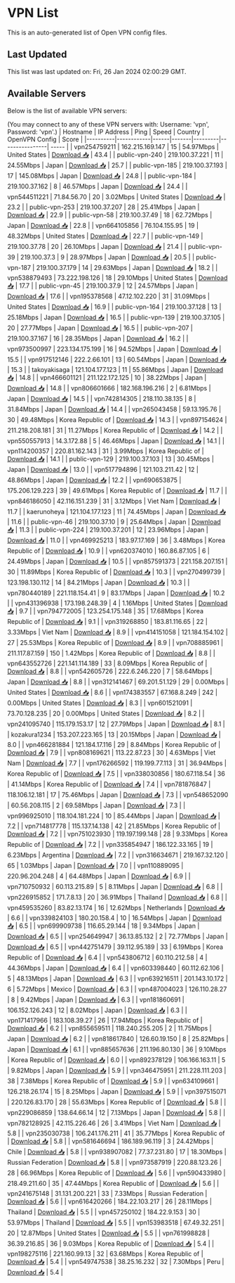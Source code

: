 # VPN List

This is an auto-generated list of Open VPN config files.

## Last Updated

This list was last updated on: Fri, 26 Jan 2024 02:00:29 GMT.

## Available Servers

Below is the list of available VPN servers:

(You may connect to any of these VPN servers with: Username: 'vpn', Password: 'vpn'.)
| Hostname | IP Address | Ping | Speed | Country | OpenVPN Config | Score |
|----------|------------|------|-------|---------|----------------| ----- |
| vpn254759211 | 162.215.169.147 | 15 | 54.97Mbps | United States | [Download 📥](./configs/server_0_US.ovpn) | 43.4 |
| public-vpn-240 | 219.100.37.221 | 11 | 24.55Mbps | Japan | [Download 📥](./configs/server_1_JP.ovpn) | 25.7 |
| public-vpn-185 | 219.100.37.193 | 17 | 145.08Mbps | Japan | [Download 📥](./configs/server_2_JP.ovpn) | 24.8 |
| public-vpn-184 | 219.100.37.162 | 8 | 46.57Mbps | Japan | [Download 📥](./configs/server_3_JP.ovpn) | 24.4 |
| vpn544511221 | 71.84.56.70 | 20 | 3.02Mbps | United States | [Download 📥](./configs/server_4_US.ovpn) | 23.2 |
| public-vpn-253 | 219.100.37.207 | 28 | 25.41Mbps | Japan | [Download 📥](./configs/server_5_JP.ovpn) | 22.9 |
| public-vpn-58 | 219.100.37.49 | 18 | 62.72Mbps | Japan | [Download 📥](./configs/server_6_JP.ovpn) | 22.8 |
| vpn664105856 | 76.104.155.95 | 19 | 48.32Mbps | United States | [Download 📥](./configs/server_7_US.ovpn) | 22.7 |
| public-vpn-149 | 219.100.37.78 | 20 | 26.10Mbps | Japan | [Download 📥](./configs/server_8_JP.ovpn) | 21.4 |
| public-vpn-39 | 219.100.37.3 | 9 | 28.97Mbps | Japan | [Download 📥](./configs/server_9_JP.ovpn) | 20.5 |
| public-vpn-187 | 219.100.37.179 | 14 | 29.63Mbps | Japan | [Download 📥](./configs/server_10_JP.ovpn) | 18.2 |
| vpn538879493 | 73.222.198.126 | 18 | 29.10Mbps | United States | [Download 📥](./configs/server_11_US.ovpn) | 17.7 |
| public-vpn-45 | 219.100.37.9 | 12 | 24.57Mbps | Japan | [Download 📥](./configs/server_12_JP.ovpn) | 17.6 |
| vpn195378568 | 47.12.102.220 | 31 | 31.09Mbps | United States | [Download 📥](./configs/server_13_US.ovpn) | 16.9 |
| public-vpn-164 | 219.100.37.128 | 13 | 25.18Mbps | Japan | [Download 📥](./configs/server_14_JP.ovpn) | 16.5 |
| public-vpn-139 | 219.100.37.105 | 20 | 27.77Mbps | Japan | [Download 📥](./configs/server_15_JP.ovpn) | 16.5 |
| public-vpn-207 | 219.100.37.167 | 16 | 28.35Mbps | Japan | [Download 📥](./configs/server_16_JP.ovpn) | 16.2 |
| vpn973500997 | 223.134.175.199 | 16 | 94.52Mbps | Japan | [Download 📥](./configs/server_17_JP.ovpn) | 15.5 |
| vpn917512146 | 222.2.66.101 | 13 | 60.54Mbps | Japan | [Download 📥](./configs/server_18_JP.ovpn) | 15.3 |
| takoyakisaga | 121.104.177.123 | 11 | 55.86Mbps | Japan | [Download 📥](./configs/server_19_JP.ovpn) | 14.8 |
| vpn466601121 | 211.122.172.125 | 10 | 38.22Mbps | Japan | [Download 📥](./configs/server_20_JP.ovpn) | 14.8 |
| vpn806601666 | 182.168.196.216 | 2 | 6.81Mbps | Japan | [Download 📥](./configs/server_21_JP.ovpn) | 14.5 |
| vpn742814305 | 218.110.38.135 | 8 | 31.84Mbps | Japan | [Download 📥](./configs/server_22_JP.ovpn) | 14.4 |
| vpn265043458 | 59.13.195.76 | 30 | 49.48Mbps | Korea Republic of | [Download 📥](./configs/server_23_KR.ovpn) | 14.3 |
| vpn897154624 | 211.218.208.181 | 31 | 11.27Mbps | Korea Republic of | [Download 📥](./configs/server_24_KR.ovpn) | 14.2 |
| vpn550557913 | 14.3.172.88 | 5 | 46.46Mbps | Japan | [Download 📥](./configs/server_25_JP.ovpn) | 14.1 |
| vpn114200357 | 220.81.162.143 | 31 | 3.99Mbps | Korea Republic of | [Download 📥](./configs/server_26_KR.ovpn) | 14.1 |
| public-vpn-129 | 219.100.37.103 | 13 | 30.45Mbps | Japan | [Download 📥](./configs/server_27_JP.ovpn) | 13.0 |
| vpn517794896 | 121.103.211.42 | 12 | 48.86Mbps | Japan | [Download 📥](./configs/server_28_JP.ovpn) | 12.2 |
| vpn690653875 | 175.206.129.223 | 39 | 49.61Mbps | Korea Republic of | [Download 📥](./configs/server_29_KR.ovpn) | 11.7 |
| vpn846186050 | 42.116.151.239 | 31 | 3.12Mbps | Viet Nam | [Download 📥](./configs/server_30_VN.ovpn) | 11.7 |
| kaerunoheya | 121.104.177.123 | 11 | 74.45Mbps | Japan | [Download 📥](./configs/server_31_JP.ovpn) | 11.6 |
| public-vpn-46 | 219.100.37.10 | 9 | 25.64Mbps | Japan | [Download 📥](./configs/server_32_JP.ovpn) | 11.3 |
| public-vpn-224 | 219.100.37.201 | 12 | 23.96Mbps | Japan | [Download 📥](./configs/server_33_JP.ovpn) | 11.0 |
| vpn469925213 | 183.97.17.169 | 36 | 3.48Mbps | Korea Republic of | [Download 📥](./configs/server_34_KR.ovpn) | 10.9 |
| vpn620374010 | 160.86.87.105 | 6 | 24.49Mbps | Japan | [Download 📥](./configs/server_35_JP.ovpn) | 10.5 |
| vpn857591373 | 221.158.207.151 | 30 | 11.89Mbps | Korea Republic of | [Download 📥](./configs/server_36_KR.ovpn) | 10.3 |
| vpn270499739 | 123.198.130.112 | 14 | 84.21Mbps | Japan | [Download 📥](./configs/server_37_JP.ovpn) | 10.3 |
| vpn780440189 | 221.118.154.41 | 9 | 83.17Mbps | Japan | [Download 📥](./configs/server_38_JP.ovpn) | 10.2 |
| vpn431396938 | 173.198.248.39 | 4 | 1.16Mbps | United States | [Download 📥](./configs/server_39_US.ovpn) | 9.7 |
| vpn794772005 | 123.254.175.148 | 35 | 17.68Mbps | Korea Republic of | [Download 📥](./configs/server_40_KR.ovpn) | 9.1 |
| vpn319268850 | 183.81.116.65 | 22 | 3.33Mbps | Viet Nam | [Download 📥](./configs/server_41_VN.ovpn) | 8.9 |
| vpn414151058 | 121.184.154.102 | 27 | 25.53Mbps | Korea Republic of | [Download 📥](./configs/server_42_KR.ovpn) | 8.9 |
| vpn708885961 | 211.117.87.159 | 150 | 1.42Mbps | Korea Republic of | [Download 📥](./configs/server_43_KR.ovpn) | 8.8 |
| vpn643552726 | 221.141.114.189 | 33 | 8.09Mbps | Korea Republic of | [Download 📥](./configs/server_44_KR.ovpn) | 8.8 |
| vpn542605726 | 222.6.246.220 | 7 | 58.64Mbps | Japan | [Download 📥](./configs/server_45_JP.ovpn) | 8.8 |
| vpn312141467 | 69.201.51.129 | 29 | 0.00Mbps | United States | [Download 📥](./configs/server_46_US.ovpn) | 8.6 |
| vpn174383557 | 67.168.8.249 | 242 | 0.00Mbps | United States | [Download 📥](./configs/server_47_US.ovpn) | 8.3 |
| vpn601521091 | 73.70.128.235 | 20 | 0.00Mbps | United States | [Download 📥](./configs/server_48_US.ovpn) | 8.2 |
| vpn241095740 | 115.179.153.17 | 12 | 27.79Mbps | Japan | [Download 📥](./configs/server_49_JP.ovpn) | 8.1 |
| kozakura1234 | 153.207.223.165 | 13 | 20.15Mbps | Japan | [Download 📥](./configs/server_50_JP.ovpn) | 8.0 |
| vpn466281884 | 121.184.17.116 | 29 | 8.84Mbps | Korea Republic of | [Download 📥](./configs/server_51_KR.ovpn) | 7.9 |
| vpn808169621 | 113.22.87.23 | 30 | 4.63Mbps | Viet Nam | [Download 📥](./configs/server_52_VN.ovpn) | 7.7 |
| vpn176266592 | 119.199.77.113 | 31 | 36.94Mbps | Korea Republic of | [Download 📥](./configs/server_53_KR.ovpn) | 7.5 |
| vpn338030856 | 180.67.118.54 | 36 | 41.14Mbps | Korea Republic of | [Download 📥](./configs/server_54_KR.ovpn) | 7.4 |
| vpn781876847 | 118.106.12.181 | 17 | 75.46Mbps | Japan | [Download 📥](./configs/server_55_JP.ovpn) | 7.3 |
| vpn548652090 | 60.56.208.115 | 2 | 69.58Mbps | Japan | [Download 📥](./configs/server_56_JP.ovpn) | 7.3 |
| vpn996925010 | 118.104.181.224 | 10 | 85.44Mbps | Japan | [Download 📥](./configs/server_57_JP.ovpn) | 7.2 |
| vpn714817778 | 115.137.14.138 | 42 | 21.85Mbps | Korea Republic of | [Download 📥](./configs/server_58_KR.ovpn) | 7.2 |
| vpn751023930 | 119.197.199.148 | 28 | 9.33Mbps | Korea Republic of | [Download 📥](./configs/server_59_KR.ovpn) | 7.2 |
| vpn335854947 | 186.122.33.165 | 19 | 6.23Mbps | Argentina | [Download 📥](./configs/server_60_AR.ovpn) | 7.2 |
| vpn316634671 | 219.167.32.120 | 65 | 1.03Mbps | Japan | [Download 📥](./configs/server_61_JP.ovpn) | 7.0 |
| vpn110889095 | 220.96.204.248 | 4 | 64.48Mbps | Japan | [Download 📥](./configs/server_62_JP.ovpn) | 6.9 |
| vpn710750932 | 60.113.215.89 | 5 | 8.11Mbps | Japan | [Download 📥](./configs/server_63_JP.ovpn) | 6.8 |
| vpn226915852 | 171.7.8.13 | 20 | 36.91Mbps | Thailand | [Download 📥](./configs/server_64_TH.ovpn) | 6.8 |
| vpn459535260 | 83.82.13.174 | 16 | 12.62Mbps | Netherlands | [Download 📥](./configs/server_65_NL.ovpn) | 6.6 |
| vpn339824103 | 180.20.158.4 | 10 | 16.54Mbps | Japan | [Download 📥](./configs/server_66_JP.ovpn) | 6.5 |
| vpn699909738 | 116.65.29.144 | 18 | 9.34Mbps | Japan | [Download 📥](./configs/server_67_JP.ovpn) | 6.5 |
| vpn254649947 | 36.13.85.132 | 2 | 72.77Mbps | Japan | [Download 📥](./configs/server_68_JP.ovpn) | 6.5 |
| vpn442751479 | 39.112.95.189 | 33 | 6.19Mbps | Korea Republic of | [Download 📥](./configs/server_69_KR.ovpn) | 6.4 |
| vpn543806712 | 60.110.212.58 | 4 | 44.36Mbps | Japan | [Download 📥](./configs/server_70_JP.ovpn) | 6.4 |
| vpn603398440 | 60.112.62.106 | 5 | 48.13Mbps | Japan | [Download 📥](./configs/server_71_JP.ovpn) | 6.3 |
| vpn639216511 | 201.143.10.172 | 6 | 5.72Mbps | Mexico | [Download 📥](./configs/server_72_MX.ovpn) | 6.3 |
| vpn487004023 | 126.110.28.27 | 8 | 9.42Mbps | Japan | [Download 📥](./configs/server_73_JP.ovpn) | 6.3 |
| vpn181860691 | 106.152.126.243 | 12 | 8.02Mbps | Japan | [Download 📥](./configs/server_74_JP.ovpn) | 6.3 |
| vpn171417966 | 183.108.39.27 | 26 | 17.94Mbps | Korea Republic of | [Download 📥](./configs/server_75_KR.ovpn) | 6.2 |
| vpn855659511 | 118.240.255.205 | 2 | 11.75Mbps | Japan | [Download 📥](./configs/server_76_JP.ovpn) | 6.2 |
| vpn818617840 | 126.60.19.150 | 8 | 25.82Mbps | Japan | [Download 📥](./configs/server_77_JP.ovpn) | 6.1 |
| vpn885657636 | 211.196.80.130 | 36 | 9.10Mbps | Korea Republic of | [Download 📥](./configs/server_78_KR.ovpn) | 6.0 |
| vpn892378129 | 106.166.163.11 | 5 | 9.82Mbps | Japan | [Download 📥](./configs/server_79_JP.ovpn) | 5.9 |
| vpn346475951 | 211.228.111.203 | 38 | 7.38Mbps | Korea Republic of | [Download 📥](./configs/server_80_KR.ovpn) | 5.9 |
| vpn634109661 | 126.218.26.174 | 15 | 8.25Mbps | Japan | [Download 📥](./configs/server_81_JP.ovpn) | 5.9 |
| vpn397515071 | 220.126.83.170 | 28 | 55.63Mbps | Korea Republic of | [Download 📥](./configs/server_82_KR.ovpn) | 5.8 |
| vpn229086859 | 138.64.66.14 | 12 | 7.13Mbps | Japan | [Download 📥](./configs/server_83_JP.ovpn) | 5.8 |
| vpn782128925 | 42.115.226.46 | 26 | 3.41Mbps | Viet Nam | [Download 📥](./configs/server_84_VN.ovpn) | 5.8 |
| vpn235030738 | 106.241.176.211 | 41 | 35.77Mbps | Korea Republic of | [Download 📥](./configs/server_85_KR.ovpn) | 5.8 |
| vpn581646694 | 186.189.96.119 | 3 | 24.42Mbps | Chile | [Download 📥](./configs/server_86_CL.ovpn) | 5.8 |
| vpn938907082 | 77.37.231.80 | 17 | 18.30Mbps | Russian Federation | [Download 📥](./configs/server_87_RU.ovpn) | 5.8 |
| vpn973587919 | 220.88.123.26 | 28 | 66.96Mbps | Korea Republic of | [Download 📥](./configs/server_88_KR.ovpn) | 5.6 |
| vpn590433980 | 218.49.211.60 | 35 | 47.44Mbps | Korea Republic of | [Download 📥](./configs/server_89_KR.ovpn) | 5.6 |
| vpn241675148 | 31.131.200.221 | 33 | 7.33Mbps | Russian Federation | [Download 📥](./configs/server_90_RU.ovpn) | 5.6 |
| vpn616420266 | 184.22.103.217 | 26 | 28.11Mbps | Thailand | [Download 📥](./configs/server_91_TH.ovpn) | 5.5 |
| vpn457250102 | 184.22.9.153 | 30 | 53.97Mbps | Thailand | [Download 📥](./configs/server_92_TH.ovpn) | 5.5 |
| vpn153983518 | 67.49.32.251 | 20 | 12.87Mbps | United States | [Download 📥](./configs/server_93_US.ovpn) | 5.5 |
| vpn761998828 | 36.39.216.85 | 36 | 9.03Mbps | Korea Republic of | [Download 📥](./configs/server_94_KR.ovpn) | 5.4 |
| vpn198275116 | 221.160.99.13 | 32 | 63.68Mbps | Korea Republic of | [Download 📥](./configs/server_95_KR.ovpn) | 5.4 |
| vpn549747538 | 38.25.16.232 | 32 | 7.30Mbps | Peru | [Download 📥](./configs/server_96_PE.ovpn) | 5.4 |
